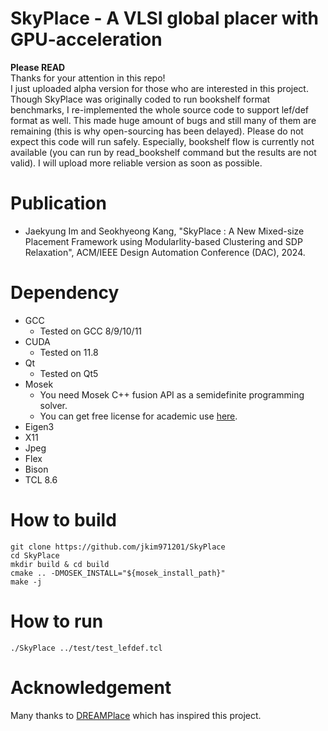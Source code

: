 # SkyPlace - A VLSI global placer with GPU-acceleration
**Please READ** <br/>
Thanks for your attention in this repo!  <br/>
I just uploaded alpha version for those who are interested in this project.
Though SkyPlace was originally coded to run bookshelf format benchmarks,
I re-implemented the whole source code to support lef/def format as well.
This made huge amount of bugs and still many of them are remaining (this is why open-sourcing has been delayed).
Please do not expect this code will run safely.
Especially, bookshelf flow is currently not available (you can run by read_bookshelf command but the results are not valid).
I will upload more reliable version as soon as possible.

# Publication
- Jaekyung Im and Seokhyeong Kang,
  "SkyPlace : A New Mixed-size Placement Framework using Modularlity-based Clustering and SDP Relaxation", ACM/IEEE Design Automation Conference (DAC), 2024.

# Dependency
- GCC
  - Tested on GCC 8/9/10/11
- CUDA
  - Tested on 11.8
- Qt
  - Tested on Qt5
- Mosek
  - You need Mosek C++ fusion API as a semidefinite programming solver.
  - You can get free license for academic use [here](https://www.mosek.com/products/academic-licenses).
- Eigen3
- X11
- Jpeg 
- Flex
- Bison
- TCL 8.6

# How to build
```
git clone https://github.com/jkim971201/SkyPlace
cd SkyPlace
mkdir build & cd build
cmake .. -DMOSEK_INSTALL="${mosek_install_path}"
make -j
```

# How to run
```
./SkyPlace ../test/test_lefdef.tcl
```

# Acknowledgement
Many thanks to [DREAMPlace](https://github.com/limbo018/DREAMPlace) which has inspired this project.
